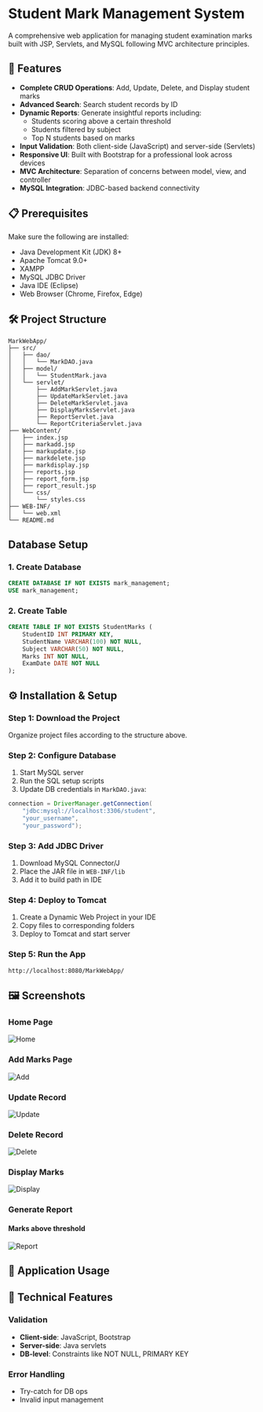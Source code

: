 
# Student Mark Management System

A comprehensive web application for managing student examination marks built with JSP, Servlets, and MySQL following MVC architecture principles.

## 🚀 Features

- **Complete CRUD Operations**: Add, Update, Delete, and Display student marks  
- **Advanced Search**: Search student records by ID  
- **Dynamic Reports**: Generate insightful reports including:  
  - Students scoring above a certain threshold  
  - Students filtered by subject  
  - Top N students based on marks  
- **Input Validation**: Both client-side (JavaScript) and server-side (Servlets)  
- **Responsive UI**: Built with Bootstrap for a professional look across devices  
- **MVC Architecture**: Separation of concerns between model, view, and controller  
- **MySQL Integration**: JDBC-based backend connectivity  

## 📋 Prerequisites

Make sure the following are installed:

- Java Development Kit (JDK) 8+
- Apache Tomcat 9.0+
- XAMPP
- MySQL JDBC Driver
- Java IDE (Eclipse)
- Web Browser (Chrome, Firefox, Edge)



## 🛠️ Project Structure

```
MarkWebApp/
├── src/
│   ├── dao/
│   │   └── MarkDAO.java
│   ├── model/
│   │   └── StudentMark.java
│   └── servlet/
│       ├── AddMarkServlet.java
│       ├── UpdateMarkServlet.java
│       ├── DeleteMarkServlet.java
│       ├── DisplayMarksServlet.java
│       ├── ReportServlet.java
│       └── ReportCriteriaServlet.java
├── WebContent/
│   ├── index.jsp
│   ├── markadd.jsp
│   ├── markupdate.jsp
│   ├── markdelete.jsp
│   ├── markdisplay.jsp
│   ├── reports.jsp
│   ├── report_form.jsp
│   ├── report_result.jsp
│   └── css/
│       └── styles.css
├── WEB-INF/
│   └── web.xml
└── README.md
```

## Database Setup

### 1. Create Database

```sql
CREATE DATABASE IF NOT EXISTS mark_management;
USE mark_management;
```

### 2. Create Table

```sql
CREATE TABLE IF NOT EXISTS StudentMarks (
    StudentID INT PRIMARY KEY,
    StudentName VARCHAR(100) NOT NULL,
    Subject VARCHAR(50) NOT NULL,
    Marks INT NOT NULL,
    ExamDate DATE NOT NULL
);
```


## ⚙️ Installation & Setup

### Step 1: Download the Project
Organize project files according to the structure above.

### Step 2: Configure Database

1. Start MySQL server  
2. Run the SQL setup scripts  
3. Update DB credentials in `MarkDAO.java`:

```java
connection = DriverManager.getConnection(
    "jdbc:mysql://localhost:3306/student",
    "your_username",
    "your_password");
```

### Step 3: Add JDBC Driver

1. Download MySQL Connector/J  
2. Place the JAR file in `WEB-INF/lib`  
3. Add it to build path in IDE  

### Step 4: Deploy to Tomcat

1. Create a Dynamic Web Project in your IDE  
2. Copy files to corresponding folders  
3. Deploy to Tomcat and start server  

### Step 5: Run the App

```
http://localhost:8080/MarkWebApp/
```

## 🖼️ Screenshots

###  Home Page
![Home](Sample_Screenshots/Home.png)

###  Add Marks Page
![Add](Sample_Screenshots/Add2.png)

###  Update Record
![Update](Sample_Screenshots/Update2.png)

###  Delete Record
![Delete](Sample_Screenshots/Delete2.png)

###  Display Marks
![Display](Sample_Screenshots/Display2.png)

### Generate Report
#### Marks above threshold
![Report](Sample_Screenshots/Report22.png)

## 🎯 Application Usage

## 🔧 Technical Features

### Validation

- **Client-side**: JavaScript, Bootstrap  
- **Server-side**: Java servlets  
- **DB-level**: Constraints like NOT NULL, PRIMARY KEY  

### Error Handling

- Try-catch for DB ops  
- Invalid input management  
